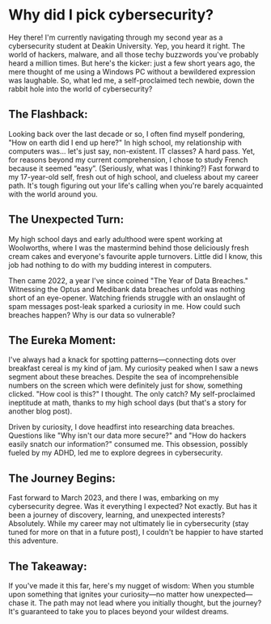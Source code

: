 # Why did I pick cybersecurity?

Hey there! I'm currently navigating through my second year as a cybersecurity student at Deakin University. Yep, you heard it right. The world of hackers, malware, and all those techy buzzwords you've probably heard a million times. But here's the kicker: just a few short years ago, the mere thought of me using a Windows PC without a bewildered expression was laughable. So, what led me, a self-proclaimed tech newbie, down the rabbit hole into the world of cybersecurity?

## The Flashback:

Looking back over the last decade or so, I often find myself pondering, "How on earth did I end up here?" In high school, my relationship with computers was... let's just say, non-existent. IT classes? A hard pass. Yet, for reasons beyond my current comprehension, I chose to study French because it seemed “easy”. (Seriously, what was I thinking?) Fast forward to my 17-year-old self, fresh out of high school, and clueless about my career path. It's tough figuring out your life's calling when you're barely acquainted with the world around you.

## The Unexpected Turn:

My high school days and early adulthood were spent working at Woolworths, where I was the mastermind behind those deliciously fresh cream cakes and everyone's favourite apple turnovers. Little did I know, this job had nothing to do with my budding interest in computers.

Then came 2022, a year I've since coined "The Year of Data Breaches." Witnessing the Optus and Medibank data breaches unfold was nothing short of an eye-opener. Watching friends struggle with an onslaught of spam messages post-leak sparked a curiosity in me. How could such breaches happen? Why is our data so vulnerable?

## The Eureka Moment:

I've always had a knack for spotting patterns—connecting dots over breakfast cereal is my kind of jam. My curiosity peaked when I saw a news segment about these breaches. Despite the sea of incomprehensible numbers on the screen which were definitely just for show, something clicked. "How cool is this?" I thought. The only catch? My self-proclaimed ineptitude at math, thanks to my high school days (but that's a story for another blog post).

Driven by curiosity, I dove headfirst into researching data breaches. Questions like "Why isn't our data more secure?" and "How do hackers easily snatch our information?" consumed me. This obsession, possibly fueled by my ADHD, led me to explore degrees in cybersecurity.

## The Journey Begins:

Fast forward to March 2023, and there I was, embarking on my cybersecurity degree. Was it everything I expected? Not exactly. But has it been a journey of discovery, learning, and unexpected interests? Absolutely. While my career may not ultimately lie in cybersecurity (stay tuned for more on that in a future post), I couldn't be happier to have started this adventure.

## The Takeaway:

If you've made it this far, here's my nugget of wisdom: When you stumble upon something that ignites your curiosity—no matter how unexpected—chase it. The path may not lead where you initially thought, but the journey? It's guaranteed to take you to places beyond your wildest dreams.
